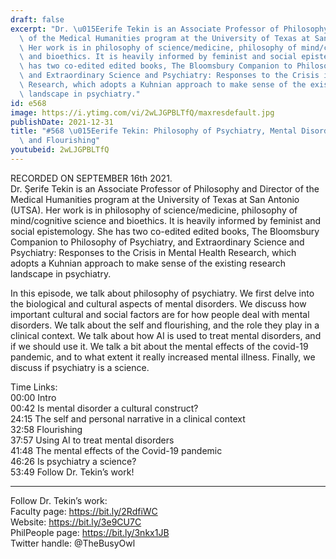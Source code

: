 ```yaml
---
draft: false
excerpt: "Dr. \u015Eerife Tekin is an Associate Professor of Philosophy and Director\
  \ of the Medical Humanities program at the University of Texas at San Antonio (UTSA).\
  \ Her work is in philosophy of science/medicine, philosophy of mind/cognitive science\
  \ and bioethics. It is heavily informed by feminist and social epistemology. She\
  \ has two co-edited edited books, The Bloomsbury Companion to Philosophy of Psychiatry,\
  \ and Extraordinary Science and Psychiatry: Responses to the Crisis in Mental Health\
  \ Research, which adopts a Kuhnian approach to make sense of the existing research\
  \ landscape in psychiatry."
id: e568
image: https://i.ytimg.com/vi/2wLJGPBLTfQ/maxresdefault.jpg
publishDate: 2021-12-31
title: "#568 \u015Eerife Tekin: Philosophy of Psychiatry, Mental Disorder, The Self,\
  \ and Flourishing"
youtubeid: 2wLJGPBLTfQ
---
```

RECORDED ON SEPTEMBER 16th 2021.  
Dr. Şerife Tekin is an Associate Professor of Philosophy and Director of the Medical Humanities program at the University of Texas at San Antonio (UTSA). Her work is in philosophy of science/medicine, philosophy of mind/cognitive science and bioethics. It is heavily informed by feminist and social epistemology. She has two co-edited edited books, The Bloomsbury Companion to Philosophy of Psychiatry, and Extraordinary Science and Psychiatry: Responses to the Crisis in Mental Health Research, which adopts a Kuhnian approach to make sense of the existing research landscape in psychiatry.

In this episode, we talk about philosophy of psychiatry. We first delve into the biological and cultural aspects of mental disorders. We discuss how important cultural and social factors are for how people deal with mental disorders. We talk about the self and flourishing, and the role they play in a clinical context. We talk about how AI is used to treat mental disorders, and if we should use it. We talk a bit about the mental effects of the covid-19 pandemic, and to what extent it really increased mental illness. Finally, we discuss if psychiatry is a science. 

Time Links:  
00:00 Intro  
00:42  Is mental disorder a cultural construct?  
24:15  The self and personal narrative in a clinical context  
32:58  Flourishing  
37:57  Using AI to treat mental disorders  
41:48  The mental effects of the Covid-19 pandemic  
46:26  Is psychiatry a science?  
53:49  Follow Dr. Tekin’s work!

---

Follow Dr. Tekin’s work:  
Faculty page: https://bit.ly/2RdfiWC  
Website: https://bit.ly/3e9CU7C  
PhilPeople page: https://bit.ly/3nkx1JB  
Twitter handle: @TheBusyOwl

